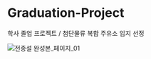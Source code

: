 # Graduation-Project
학사 졸업 프로젝트 / 첨단물류 복합 주유소 입지 선정


![전종설 완성본_페이지_01](https://github.com/jiseong99/Graduation-Project/assets/137580822/35baac3c-acad-4145-9847-a648dfb6737a)
